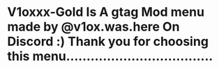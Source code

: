 # V1oxxx-Gold Is A gtag Mod menu made by @v1ox.was.here On Discord :) Thank you for choosing this menu....................................
